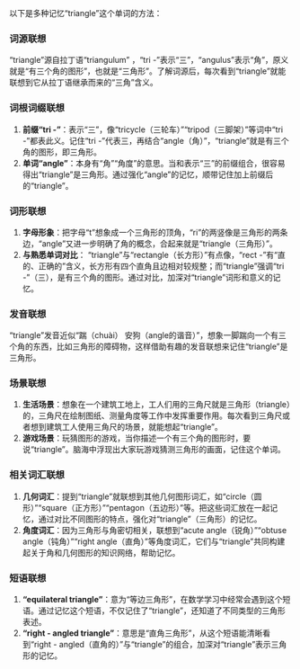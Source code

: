 以下是多种记忆“triangle”这个单词的方法：

### 词源联想
“triangle”源自拉丁语“triangulum” ，“tri -”表示“三”，“angulus”表示“角”，原义就是“有三个角的图形”，也就是“三角形”。了解词源后，每次看到“triangle”就能联想到它从拉丁语继承而来的“三角”含义。 

### 词根词缀联想
1. **前缀“tri -”**：表示“三”，像“tricycle（三轮车）”“tripod（三脚架）”等词中“tri -”都表此义。记住“tri -”代表三，再结合“angle（角）”，“triangle”就是有三个角的图形，即三角形。
2. **单词“angle”**：本身有“角”“角度”的意思。当和表示“三”的前缀组合，很容易得出“triangle”是三角形。通过强化“angle”的记忆，顺带记住加上前缀后的“triangle”。 

### 词形联想
1. **字母形象**：把字母“t”想象成一个三角形的顶角，“ri”的两竖像是三角形的两条边，“angle”又进一步明确了角的概念，合起来就是“triangle（三角形）”。
2. **与熟悉单词对比**： “triangle”与“rectangle（长方形）”有点像，“rect -”有“直的、正确的”含义，长方形有四个直角且边相对较规整；而“triangle”强调“tri -”（三），是有三个角的图形。通过对比，加深对“triangle”词形和意义的记忆。 

### 发音联想
“triangle”发音近似“踹（chuài） 安狗（angle的谐音）”，想象一脚踹向一个有三个角的东西，比如三角形的障碍物，这样借助有趣的发音联想来记住“triangle”是三角形。 

### 场景联想
1. **生活场景**：想象在一个建筑工地上，工人们用的三角尺就是三角形（triangle）的，三角尺在绘制图纸、测量角度等工作中发挥重要作用。每次看到三角尺或者想到建筑工人使用三角尺的场景，就能想起“triangle”。 
2. **游戏场景**：玩猜图形的游戏，当你描述一个有三个角的图形时，要说“triangle”。脑海中浮现出大家玩游戏猜测三角形的画面，记住这个单词。 

### 相关词汇联想
1. **几何词汇**：提到“triangle”就联想到其他几何图形词汇，如“circle（圆形）”“square（正方形）”“pentagon（五边形）”等。把这些词汇放在一起记忆，通过对比不同图形的特点，强化对“triangle”（三角形）的记忆。 
2. **角度词汇**：因为三角形与角密切相关，联想到“acute angle（锐角）”“obtuse angle（钝角）”“right angle（直角）”等角度词汇，它们与“triangle”共同构建起关于角和几何图形的知识网络，帮助记忆。 

### 短语联想
1. **“equilateral triangle”**：意为“等边三角形”，在数学学习中经常会遇到这个短语。通过记忆这个短语，不仅记住了“triangle”，还知道了不同类型的三角形表述。 
2. **“right - angled triangle”**：意思是“直角三角形”，从这个短语能清晰看到“right - angled（直角的）”与“triangle”的组合，加深对“triangle”表示三角形的记忆。 